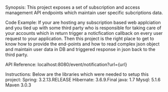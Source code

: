 Synopsis:
This project exposes a set of subscription and access management API endpoints which maintain user specific subcriptions data.

Code Example:
If your are hosting any subscription based web applciation and you tied up with some third party who is responsible for taking care of 
your accounts which in return trigger a noticfication callback on every user request to your application. Then this project is the right 
place to get to know how to provide the end-points and how to read complex json object and maintain user data in DB and triggered response
in json back to the third party.

API Reference:
localhost:8080/event/notification?url={url}

Instructions:
Below are the libraries which were needed to setup this project:
Spring: 3.2.13.RELEASE
Hibernate: 3.6.9.Final
java: 1.7
Mysql: 5.1.6
Maven 3.0.3

